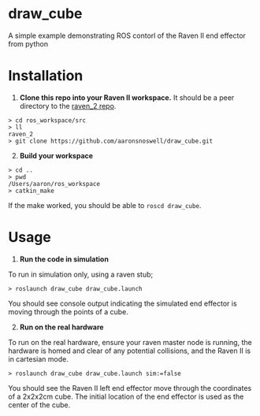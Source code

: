 # draw_cube

A simple example demonstrating ROS contorl of the Raven II end effector from
python

# Installation

1. **Clone this repo into your Raven II workspace.**
It should be a peer directory to
the [raven_2 repo](https://github.com/uw-biorobotics/raven2).

```
> cd ros_workspace/src
> ll
raven_2
> git clone https://github.com/aaronsnoswell/draw_cube.git
```

2. **Build your workspace**

```
> cd ..
> pwd
/Users/aaron/ros_workspace
> catkin_make
```

If the make worked, you should be able to `roscd draw_cube`.

# Usage

1. **Run the code in simulation**

To run in simulation only, using a raven stub;

```
> roslaunch draw_cube draw_cube.launch
```

You should see console output indicating the simulated end effector is moving
through the points of a cube.

2. **Run on the real hardware**

To run on the real hardware, ensure your raven master node is running, the
hardware is homed and clear of any potential collisions, and the Raven II is
in cartesian mode.

```
> roslaunch draw_cube draw_cube.launch sim:=false
```

You should see the Raven II left end effector move through the coordinates of
a 2x2x2cm cube.
The initial location of the end effector is used as the center
of the cube.
